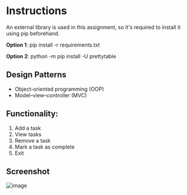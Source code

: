 # Instructions

An external library is used in this assignment, so it's required to install it using pip beforehand.

**Option 1**: pip install -r requirements.txt

**Option 2**: python -m pip install -U prettytable

## Design Patterns
* Object-oriented programming (OOP)
* Model–view–controller (MVC)

## Functionality: 
1. Add a task
2. View tasks
3. Remove a task
4. Mark a task as complete
5. Exit

## Screenshot
![image](https://github.com/harryguiacorn/Introduction-to-Generative-AI-Part-1/assets/1398153/01e6b9fc-4ac3-43cf-b3cf-5c74fb860f7b)
